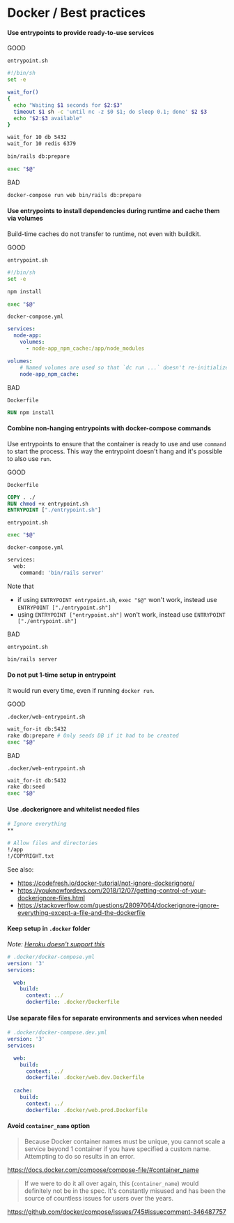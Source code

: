 # Docker / Best practices

#### Use entrypoints to provide ready-to-use services

GOOD

`entrypoint.sh`
```sh
#!/bin/sh
set -e

wait_for()
{
  echo "Waiting $1 seconds for $2:$3"
  timeout $1 sh -c 'until nc -z $0 $1; do sleep 0.1; done' $2 $3
  echo "$2:$3 available"
}

wait_for 10 db 5432
wait_for 10 redis 6379

bin/rails db:prepare

exec "$@"
```

BAD

```sh
docker-compose run web bin/rails db:prepare
```

#### Use entrypoints to install dependencies during runtime and cache them via volumes

Build-time caches do not transfer to runtime, not even with buildkit.

GOOD

`entrypoint.sh`
```sh
#!/bin/sh
set -e

npm install

exec "$@"
```

`docker-compose.yml`
```yml
services:
  node-app:
    volumes:
      - node-app_npm_cache:/app/node_modules

volumes:
    # Named volumes are used so that `dc run ...` doesn't re-initialize the volumes
    node-app_npm_cache:
```

BAD

`Dockerfile`
```Dockerfile
RUN npm install
```

#### Combine non-hanging entrypoints with docker-compose commands

Use entrypoints to ensure that the container is ready to use and use `command` to start the process. This way the entrypoint doesn't hang and it's possible to also use `run`.

GOOD

`Dockerfile`
```Dockerfile
COPY . ./
RUN chmod +x entrypoint.sh
ENTRYPOINT ["./entrypoint.sh"]
```

`entrypoint.sh`
```sh
exec "$@"
```

`docker-compose.yml`
```sh
services:
  web:
    command: 'bin/rails server'
```

Note that
- if using `ENTRYPOINT entrypoint.sh`, `exec "$@"` won't work, instead use `ENTRYPOINT ["./entrypoint.sh"]`
- using `ENTRYPOINT ["entrypoint.sh"]` won't work, instead use `ENTRYPOINT ["./entrypoint.sh"]`

BAD

`entrypoint.sh`
```sh
bin/rails server
```

#### Do not put 1-time setup in entrypoint

It would run every time, even if running `docker run`.

GOOD

`.docker/web-entrypoint.sh`
```sh
wait_for-it db:5432
rake db:prepare # Only seeds DB if it had to be created
exec "$@"
```

BAD

`.docker/web-entrypoint.sh`
```sh
wait_for-it db:5432
rake db:seed
exec "$@"
```

#### Use .dockerignore and whitelist needed files

```sh
# Ignore everything
**

# Allow files and directories
!/app
!/COPYRIGHT.txt
```

See also:
- https://codefresh.io/docker-tutorial/not-ignore-dockerignore/
- https://youknowfordevs.com/2018/12/07/getting-control-of-your-dockerignore-files.html
- https://stackoverflow.com/questions/28097064/dockerignore-ignore-everything-except-a-file-and-the-dockerfile

#### Keep setup in `.docker` folder

*Note: [Heroku doesn't support this](https://stackoverflow.com/questions/57745231/using-a-dockerfile-from-a-subfolder-in-heroku)*

```yml
# .docker/docker-compose.yml
version: '3'
services:

  web:
    build:
      context: ../
      dockerfile: .docker/Dockerfile
```

#### Use separate files for separate environments and services when needed

```yml
# .docker/docker-compose.dev.yml
version: '3'
services:

  web:
    build:
      context: ../
      dockerfile: .docker/web.dev.Dockerfile
  
  cache:
    build:
      context: ../
      dockerfile: .docker/web.prod.Dockerfile
```

#### Avoid `container_name` option

> Because Docker container names must be unique, you cannot scale a service beyond 1 container if you have specified a custom name. Attempting to do so results in an error.

https://docs.docker.com/compose/compose-file/#container_name

> If we were to do it all over again, this (`container_name`) would definitely not be in the spec. It's constantly misused and has been the source of countless issues for users over the years.

https://github.com/docker/compose/issues/745#issuecomment-346487757
